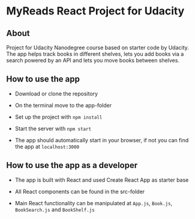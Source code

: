 # MyReads React Project for Udacity

## About

Project for Udacity Nanodegree course based on starter code by Udacity. The app helps track books in different shelves, lets you add books via a search powered by an API and lets you move books between shelves.

## How to use the app

- Download or clone the repository

- On the terminal move to the app-folder

- Set up the project with `npm install`

- Start the server with `npm start`

- The app should automatically start in your browser, if not you can find the app at `localhost:3000`

## How to use the app as a developer

- The app is built with React and used Create React App as starter base

- All React components can be found in the src-folder

- Main React functionality can be manipulated at `App.js`, `Book.js`, `BookSearch.js` and `BookShelf.js`
